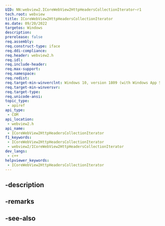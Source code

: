```yaml
---
UID: NN:webview2.ICoreWebView2HttpHeadersCollectionIterator~r1
tech.root: webview
title: ICoreWebView2HttpHeadersCollectionIterator
ms.date: 09/20/2022
targetos: Windows
description: 
prerelease: false
req.assembly: 
req.construct-type: iface
req.ddi-compliance: 
req.header: webview2.h
req.idl: 
req.include-header: 
req.max-support: 
req.namespace: 
req.redist: 
req.target-min-winverclnt: Windows 10, version 1809 (with Windows App SDK 1.1 or later)
req.target-min-winversvr: 
req.target-type: 
req.unicode-ansi: 
topic_type:
 - apiref
api_type:
 - COM
api_location:
 - webview2.h
api_name:
 - ICoreWebView2HttpHeadersCollectionIterator
f1_keywords:
 - ICoreWebView2HttpHeadersCollectionIterator
 - webview2/ICoreWebView2HttpHeadersCollectionIterator
dev_langs:
 - c++
helpviewer_keywords:
 - ICoreWebView2HttpHeadersCollectionIterator
---
```


## -description

## -remarks

## -see-also

